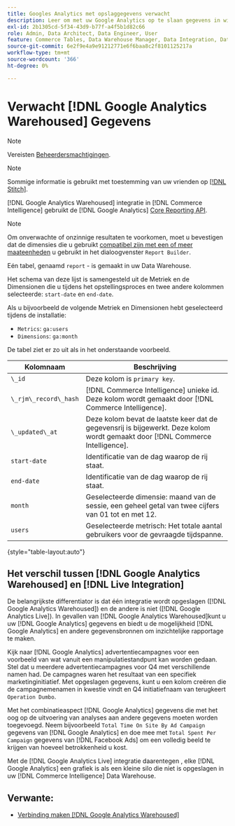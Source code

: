 ```yaml
---
title: Googles Analytics met opslaggegevens verwacht
description: Leer om met uw Google Analytics op te slaan gegevens in wisselwerking te staan.
exl-id: 2b1305cd-5f34-43d9-b77f-a4f5b1d82c66
role: Admin, Data Architect, Data Engineer, User
feature: Commerce Tables, Data Warehouse Manager, Data Integration, Data Import/Export
source-git-commit: 6e2f9e4a9e91212771e6f6baa8c2f8101125217a
workflow-type: tm+mt
source-wordcount: '366'
ht-degree: 0%

---
```


# Verwacht [!DNL Google Analytics Warehoused] Gegevens

>[!NOTE]
>
>Vereisten [Beheerdersmachtigingen](../../../administrator/user-management/user-management.md).

>[!NOTE]
>
>Sommige informatie is gebruikt met toestemming van uw vrienden op [[!DNL Stitch]](https://www.stitchdata.com/docs/integrations/saas/google-analytics).

[!DNL Google Analytics Warehoused] integratie in [!DNL Commerce Intelligence] gebruikt de [!DNL Google Analytics] [Core Reporting API](https://developers.google.com/analytics/devguides/reporting/core/v3/).

>[!NOTE]
>
>Om onverwachte of onzinnige resultaten te voorkomen, moet u bevestigen dat de dimensies die u gebruikt [compatibel zijn met een of meer maateenheden](https://ga-dev-tools.google/dimensions-metrics-explorer/) u gebruikt in het dialoogvenster `Report Builder`.

Eén tabel, genaamd `report` - is gemaakt in uw Data Warehouse.

Het schema van deze lijst is samengesteld uit de Metriek en de Dimensionen die u tijdens het opstellingsproces en twee andere kolommen selecteerde: `start-date` en `end-date`.

Als u bijvoorbeeld de volgende Metriek en Dimensionen hebt geselecteerd tijdens de installatie:

* `Metrics`: `ga:users`
* `Dimensions`: `ga:month`

De tabel ziet er zo uit als in het onderstaande voorbeeld.

| **Kolomnaam** | **Beschrijving** |
|-----|-----|
| `\_id` | Deze kolom is `primary key`. |
| `\_rjm\_record\_hash` | [!DNL Commerce Intelligence] unieke id. Deze kolom wordt gemaakt door [!DNL Commerce Intelligence]. |
| `\_updated\_at` | Deze kolom bevat de laatste keer dat de gegevensrij is bijgewerkt. Deze kolom wordt gemaakt door [!DNL Commerce Intelligence]. |
| `start-date` | Identificatie van de dag waarop de rij staat. |
| `end-date` | Identificatie van de dag waarop de rij staat. |
| `month` | Geselecteerde dimensie: maand van de sessie, een geheel getal van twee cijfers van 01 tot en met 12. |
| `users` | Geselecteerde metrisch: Het totale aantal gebruikers voor de gevraagde tijdspanne. |

{style="table-layout:auto"}

## Het verschil tussen [!DNL Google Analytics Warehoused] en [!DNL Live Integration]

De belangrijkste differentiator is dat één integratie wordt opgeslagen ([!DNL Google Analytics Warehoused]) en de andere is niet ([!DNL Google Analytics Live]). In gevallen van [!DNL Google Analytics Warehoused]kunt u uw [!DNL Google Analytics] gegevens en biedt u de mogelijkheid [!DNL Google Analytics] en andere gegevensbronnen om inzichtelijke rapportage te maken.

Kijk naar [!DNL Google Analytics] advertentiecampagnes voor een voorbeeld van wat vanuit een manipulatiestandpunt kan worden gedaan. Stel dat u meerdere advertentiecampagnes voor Q4 met verschillende namen had. De campagnes waren het resultaat van een specifiek marketinginitiatief. Met opgeslagen gegevens, kunt u een kolom creëren die de campagnemenamen in kwestie vindt en Q4 initiatiefnaam van terugkeert `Operation Dumbo`.

Met het combinatieaspect [!DNL Google Analytics] gegevens die met het oog op de uitvoering van analyses aan andere gegevens moeten worden toegevoegd. Neem bijvoorbeeld `Total Time On Site By Ad Campaign` gegevens van [!DNL Google Analytics] en doe mee met `Total Spent Per Campaign` gegevens van [!DNL Facebook Ads] om een volledig beeld te krijgen van hoeveel betrokkenheid u kost.

Met de [!DNL Google Analytics Live] integratie daarentegen , elke [!DNL Google Analytics] een grafiek is als een kleine silo die niet is opgeslagen in uw [!DNL Commerce Intelligence] Data Warehouse.

## Verwante:

* [Verbinding maken [!DNL Google Analytics Warehoused]](../integrations/google-analytics-warehoused.md)

